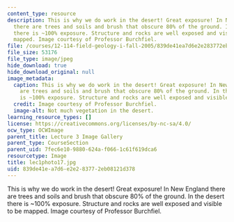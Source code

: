 ```yaml
---
content_type: resource
description: This is why we do work in the desert! Great exposure! In New England
  there are trees and soils and brush that obscure 80% of the ground. In the desert
  there is ~100% exposure. Structure and rocks are well exposed and visible to be
  mapped. Image courtesy of Professor Burchfiel.
file: /courses/12-114-field-geology-i-fall-2005/839de41ea7d6e2e283772eb08121d378_lec1photo17.jpg
file_size: 53176
file_type: image/jpeg
hide_download: true
hide_download_original: null
image_metadata:
  caption: This is why we do work in the desert! Great exposure! In New England there
    are trees and soils and brush that obscure 80% of the ground. In the desert there
    is ~100% exposure. Structure and rocks are well exposed and visible to be mapped.
  credit: Image courtesy of Professor Burchfiel.
  image-alt: Not much vegetation in the desert.
learning_resource_types: []
license: https://creativecommons.org/licenses/by-nc-sa/4.0/
ocw_type: OCWImage
parent_title: Lecture 3 Image Gallery
parent_type: CourseSection
parent_uid: 7fec6e10-9880-624a-f066-1c61f619dca6
resourcetype: Image
title: lec1photo17.jpg
uid: 839de41e-a7d6-e2e2-8377-2eb08121d378
---
```

This is why we do work in the desert! Great exposure! In New England there are trees and soils and brush that obscure 80% of the ground. In the desert there is ~100% exposure. Structure and rocks are well exposed and visible to be mapped. Image courtesy of Professor Burchfiel.